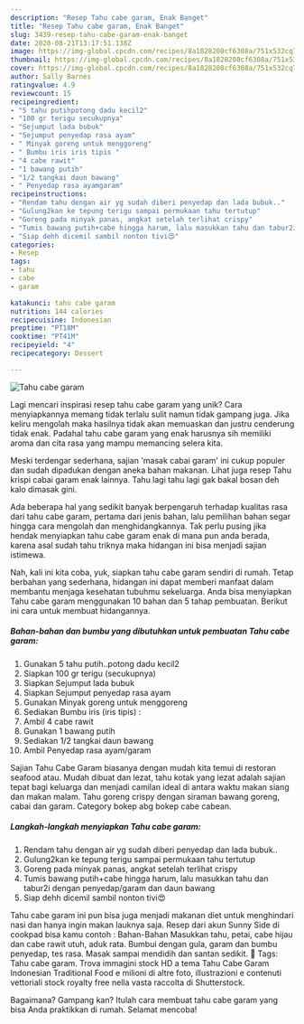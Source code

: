 ```yaml
---
description: "Resep Tahu cabe garam, Enak Banget"
title: "Resep Tahu cabe garam, Enak Banget"
slug: 3439-resep-tahu-cabe-garam-enak-banget
date: 2020-08-21T13:17:51.138Z
image: https://img-global.cpcdn.com/recipes/8a1828208cf6308a/751x532cq70/tahu-cabe-garam-foto-resep-utama.jpg
thumbnail: https://img-global.cpcdn.com/recipes/8a1828208cf6308a/751x532cq70/tahu-cabe-garam-foto-resep-utama.jpg
cover: https://img-global.cpcdn.com/recipes/8a1828208cf6308a/751x532cq70/tahu-cabe-garam-foto-resep-utama.jpg
author: Sally Barnes
ratingvalue: 4.9
reviewcount: 15
recipeingredient:
- "5 tahu putihpotong dadu kecil2"
- "100 gr terigu secukupnya"
- "Sejumput lada bubuk"
- "Sejumput penyedap rasa ayam"
- " Minyak goreng untuk menggoreng"
- " Bumbu iris iris tipis "
- "4 cabe rawit"
- "1 bawang putih"
- "1/2 tangkai daun bawang"
- " Penyedap rasa ayamgaram"
recipeinstructions:
- "Rendam tahu dengan air yg sudah diberi penyedap dan lada bubuk.."
- "Gulung2kan ke tepung terigu sampai permukaan tahu tertutup"
- "Goreng pada minyak panas, angkat setelah terlihat crispy"
- "Tumis bawang putih+cabe hingga harum, lalu masukkan tahu dan tabur2i dengan penyedap/garam dan daun bawang"
- "Siap dehh dicemil sambil nonton tivi😍"
categories:
- Resep
tags:
- tahu
- cabe
- garam

katakunci: tahu cabe garam 
nutrition: 144 calories
recipecuisine: Indonesian
preptime: "PT18M"
cooktime: "PT41M"
recipeyield: "4"
recipecategory: Dessert

---
```



![Tahu cabe garam](https://img-global.cpcdn.com/recipes/8a1828208cf6308a/751x532cq70/tahu-cabe-garam-foto-resep-utama.jpg)

Lagi mencari inspirasi resep tahu cabe garam yang unik? Cara menyiapkannya memang tidak terlalu sulit namun tidak gampang juga. Jika keliru mengolah maka hasilnya tidak akan memuaskan dan justru cenderung tidak enak. Padahal tahu cabe garam yang enak harusnya sih memiliki aroma dan cita rasa yang mampu memancing selera kita.

Meski terdengar sederhana, sajian &#39;masak cabai garam&#39; ini cukup populer dan sudah dipadukan dengan aneka bahan makanan. Lihat juga resep Tahu krispi cabai garam enak lainnya. Tahu lagi tahu lagi gak bakal bosan deh kalo dimasak gini.

Ada beberapa hal yang sedikit banyak berpengaruh terhadap kualitas rasa dari tahu cabe garam, pertama dari jenis bahan, lalu pemilihan bahan segar hingga cara mengolah dan menghidangkannya. Tak perlu pusing jika hendak menyiapkan tahu cabe garam enak di mana pun anda berada, karena asal sudah tahu triknya maka hidangan ini bisa menjadi sajian istimewa.


Nah, kali ini kita coba, yuk, siapkan tahu cabe garam sendiri di rumah. Tetap berbahan yang sederhana, hidangan ini dapat memberi manfaat dalam membantu menjaga kesehatan tubuhmu sekeluarga. Anda bisa menyiapkan Tahu cabe garam menggunakan 10 bahan dan 5 tahap pembuatan. Berikut ini cara untuk membuat hidangannya.

<!--inarticleads1-->

##### Bahan-bahan dan bumbu yang dibutuhkan untuk pembuatan Tahu cabe garam:

1. Gunakan 5 tahu putih..potong dadu kecil2
1. Siapkan 100 gr terigu (secukupnya)
1. Siapkan Sejumput lada bubuk
1. Siapkan Sejumput penyedap rasa ayam
1. Gunakan  Minyak goreng untuk menggoreng
1. Sediakan  Bumbu iris (iris tipis) :
1. Ambil 4 cabe rawit
1. Gunakan 1 bawang putih
1. Sediakan 1/2 tangkai daun bawang
1. Ambil  Penyedap rasa ayam/garam


Sajian Tahu Cabe Garam biasanya dengan mudah kita temui di restoran seafood atau. Mudah dibuat dan lezat, tahu kotak yang lezat adalah sajian tepat bagi keluarga dan menjadi camilan ideal di antara waktu makan siang dan makan malam. Tahu goreng crispy dengan siraman bawang goreng, cabai dan garam. Category bokep abg bokep cabe cabean. 

<!--inarticleads2-->

##### Langkah-langkah menyiapkan Tahu cabe garam:

1. Rendam tahu dengan air yg sudah diberi penyedap dan lada bubuk..
1. Gulung2kan ke tepung terigu sampai permukaan tahu tertutup
1. Goreng pada minyak panas, angkat setelah terlihat crispy
1. Tumis bawang putih+cabe hingga harum, lalu masukkan tahu dan tabur2i dengan penyedap/garam dan daun bawang
1. Siap dehh dicemil sambil nonton tivi😍


Tahu cabe garam ini pun bisa juga menjadi makanan diet untuk menghindari nasi dan hanya ingin makan lauknya saja. Resep dari akun Sunny Side di cookpad bisa kamu contoh : Bahan-Bahan  Masukkan tahu, petai, cabe hijau dan cabe rawit utuh, aduk rata. Bumbui dengan gula, garam dan bumbu penyedap, tes rasa. Masak sampai mendidih dan santan sedikit.  Tags: Tahu cabe garam. Trova immagini stock HD a tema Tahu Cabe Garam Indonesian Traditional Food e milioni di altre foto, illustrazioni e contenuti vettoriali stock royalty free nella vasta raccolta di Shutterstock. 

Bagaimana? Gampang kan? Itulah cara membuat tahu cabe garam yang bisa Anda praktikkan di rumah. Selamat mencoba!
